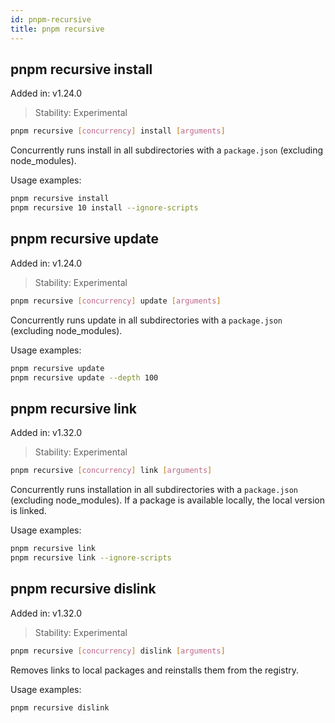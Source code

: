 ```yaml
---
id: pnpm-recursive
title: pnpm recursive
---
```


## pnpm recursive install

Added in: v1.24.0

> Stability: Experimental

```sh
pnpm recursive [concurrency] install [arguments]
```

Concurrently runs install in all subdirectories with a `package.json` (excluding node_modules).

Usage examples:

```sh
pnpm recursive install
pnpm recursive 10 install --ignore-scripts
```

## pnpm recursive update

Added in: v1.24.0

> Stability: Experimental

```sh
pnpm recursive [concurrency] update [arguments]
```

Concurrently runs update in all subdirectories with a `package.json` (excluding node_modules).

Usage examples:

```sh
pnpm recursive update
pnpm recursive update --depth 100
```

## pnpm recursive link

Added in: v1.32.0

> Stability: Experimental

```sh
pnpm recursive [concurrency] link [arguments]
```

Concurrently runs installation in all subdirectories with a `package.json` (excluding node_modules).
If a package is available locally, the local version is linked.

Usage examples:

```sh
pnpm recursive link
pnpm recursive link --ignore-scripts
```

## pnpm recursive dislink

Added in: v1.32.0

> Stability: Experimental

```sh
pnpm recursive [concurrency] dislink [arguments]
```

Removes links to local packages and reinstalls them from the registry.

Usage examples:

```sh
pnpm recursive dislink
```
